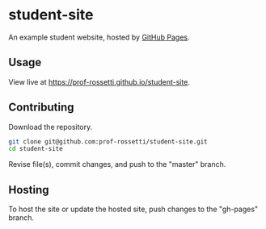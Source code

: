 # student-site

An example student website, hosted by [GitHub Pages](https://pages.github.com/).

## Usage

View live at https://prof-rossetti.github.io/student-site.

## Contributing

Download the repository.

```` sh
git clone git@github.com:prof-rossetti/student-site.git
cd student-site
````

Revise file(s), commit changes, and push to the "master" branch.

## Hosting

To host the site or update the hosted site, push changes to the "gh-pages" branch.

